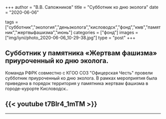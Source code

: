 +++
author = "В.В. Сапожников"
title = "Субботник ко дню эколога"
date = "2020-06-06"

tags = ["субботник","экология","деньэколога","кисловодск","фонд","кмв","памятник","жертвыфашизма","июнь"]
categories = ["фонд"]
images = ["img/iyni/photo_2020-06-06_10-29-38.jpg"]
type = "post"
+++



## Субботник у памятника «Жертвам фашизма» приуроченный ко дню эколога.







   Команда РФРК совместно с КГОО СОЗ "Офицерская Честь" провели субботник приуроченный ко дню эколога. В рамках мероприятия была приведена в порядок территория у памятника жертвам фашизма в городе-курорте Кисловодск..

{{< youtube t7Blr4_1mTM >}}
---
---

